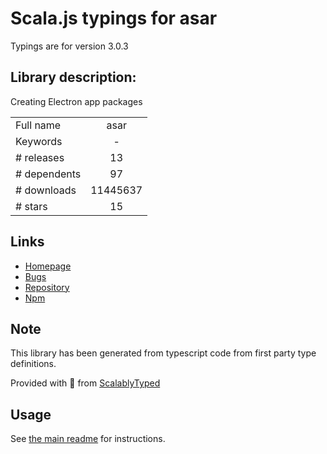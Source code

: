 
# Scala.js typings for asar

Typings are for version 3.0.3

## Library description:
Creating Electron app packages

|                    |                 |
| ------------------ | :-------------: |
| Full name          | asar |
| Keywords           | - |
| # releases         | 13 |
| # dependents       | 97 |
| # downloads        | 11445637 |
| # stars            | 15 |

## Links
- [Homepage](https://github.com/electron/asar)
- [Bugs](https://github.com/electron/asar/issues)
- [Repository](https://github.com/electron/asar)
- [Npm](https://www.npmjs.com/package/asar)
    


## Note
This library has been generated from typescript code from first party type definitions.

Provided with :purple_heart: from [ScalablyTyped](https://github.com/oyvindberg/ScalablyTyped)

## Usage
See [the main readme](../../readme.md) for instructions.


